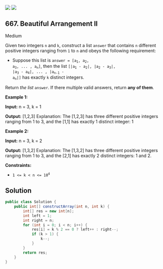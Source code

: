 [![](https://img.shields.io/github/stars/javadev/LeetCode-in-Java?label=Stars&style=flat-square)](https://github.com/javadev/LeetCode-in-Java)
[![](https://img.shields.io/github/forks/javadev/LeetCode-in-Java?label=Fork%20me%20on%20GitHub%20&style=flat-square)](https://github.com/javadev/LeetCode-in-Java/fork)

## 667\. Beautiful Arrangement II

Medium

Given two integers `n` and `k`, construct a list `answer` that contains `n` different positive integers ranging from `1` to `n` and obeys the following requirement:

*   Suppose this list is <code>answer = [a<sub>1</sub>, a<sub>2</sub>, a<sub>3</sub>, ... , a<sub>n</sub>]</code>, then the list <code>[|a<sub>1</sub> - a<sub>2</sub>|, |a<sub>2</sub> - a<sub>3</sub>|, |a<sub>3</sub> - a<sub>4</sub>|, ... , |a<sub>n-1</sub> - a<sub>n</sub>|]</code> has exactly `k` distinct integers.

Return _the list_ `answer`. If there multiple valid answers, return **any of them**.

**Example 1:**

**Input:** n = 3, k = 1

**Output:** [1,2,3] Explanation: The [1,2,3] has three different positive integers ranging from 1 to 3, and the [1,1] has exactly 1 distinct integer: 1

**Example 2:**

**Input:** n = 3, k = 2

**Output:** [1,3,2] Explanation: The [1,3,2] has three different positive integers ranging from 1 to 3, and the [2,1] has exactly 2 distinct integers: 1 and 2.

**Constraints:**

*   <code>1 <= k < n <= 10<sup>4</sup></code>

## Solution

```java
public class Solution {
    public int[] constructArray(int n, int k) {
        int[] res = new int[n];
        int left = 1;
        int right = n;
        for (int i = 0; i < n; i++) {
            res[i] = k % 2 == 0 ? left++ : right--;
            if (k > 1) {
                k--;
            }
        }
        return res;
    }
}
```